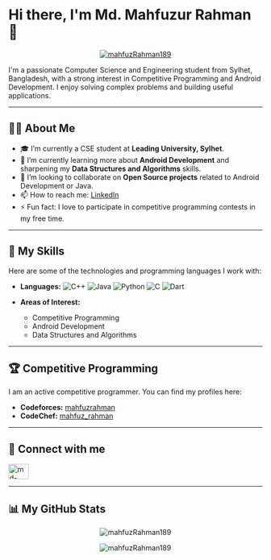 # Hi there, I'm Md. Mahfuzur Rahman 👋

<p align="center">
  <a href="https://github.com/mahfuzRahman189">
    <img src="https://komarev.com/ghpvc/?username=mahfuzRahman189&label=Profile%20views&color=0e75b6&style=flat" alt="mahfuzRahman189" />
  </a>
</p>

I'm a passionate Computer Science and Engineering student from Sylhet, Bangladesh, with a strong interest in Competitive Programming and Android Development. I enjoy solving complex problems and building useful applications.

---

## 👨‍💻 About Me

* 🎓 I’m currently a CSE student at **Leading University, Sylhet**.
* 🌱 I’m currently learning more about **Android Development** and sharpening my **Data Structures and Algorithms** skills.
* 👯 I’m looking to collaborate on **Open Source projects** related to Android Development or Java.
* 📫 How to reach me: [LinkedIn](https://www.linkedin.com/in/md-mahfuzur-rahman-152747256/)
* ⚡ Fun fact: I love to participate in competitive programming contests in my free time.

---

## 🚀 My Skills

Here are some of the technologies and programming languages I work with:

* **Languages:**
    ![C++](https://img.shields.io/badge/c++-%2300599C.svg?style=for-the-badge&logo=c%2B%2B&logoColor=white)
    ![Java](https://img.shields.io/badge/java-%23ED8B00.svg?style=for-the-badge&logo=java&logoColor=white)
    ![Python](https://img.shields.io/badge/python-3670A0?style=for-the-badge&logo=python&logoColor=ffdd54)
    ![C](https://img.shields.io/badge/c-%2300599C.svg?style=for-the-badge&logo=c&logoColor=white)
    ![Dart](https://img.shields.io/badge/dart-%230175C2.svg?style=for-the-badge&logo=dart&logoColor=white)

* **Areas of Interest:**
    * Competitive Programming
    * Android Development
    * Data Structures and Algorithms

---

## 🏆 Competitive Programming

I am an active competitive programmer. You can find my profiles here:

* **Codeforces:** [mahfuzrahman](https://codeforces.com/profile/mahfuzrahman)
* **CodeChef:** [mahfuz_rahman](https://www.codechef.com/users/mahfuz_rahman)

---

## 🔗 Connect with me

<p align="left">
<a href="https://www.linkedin.com/in/md-mahfuzur-rahman-a4884622b/" target="blank"><img align="center" src="https://raw.githubusercontent.com/rahuldkjain/github-profile-readme-generator/master/src/images/icons/Social/linked-in-alt.svg" alt="md-mahfuzur-rahman-a4884622b" height="30" width="40" /></a>
</p>

---

## 📊 My GitHub Stats

<p align="center">
  <img align="center" src="https://github-readme-stats.vercel.app/api?username=mahfuzRahman189&show_icons=true&locale=en" alt="mahfuzRahman189" />
</p>
<p align="center">
  <img align="center" src="https://github-readme-streak-stats.herokuapp.com/?user=mahfuzRahman189&" alt="mahfuzRahman189" />
</p>
